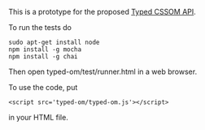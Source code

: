 This is a prototype for the proposed [Typed CSSOM API](http://www.w3.org/TR/cssom/).

To run the tests do
```
sudo apt-get install node
npm install -g mocha
npm install -g chai
```
Then open typed-om/test/runner.html in a web browser.

To use the code, put
```
<script src='typed-om/typed-om.js'></script>
```
in your HTML file.
